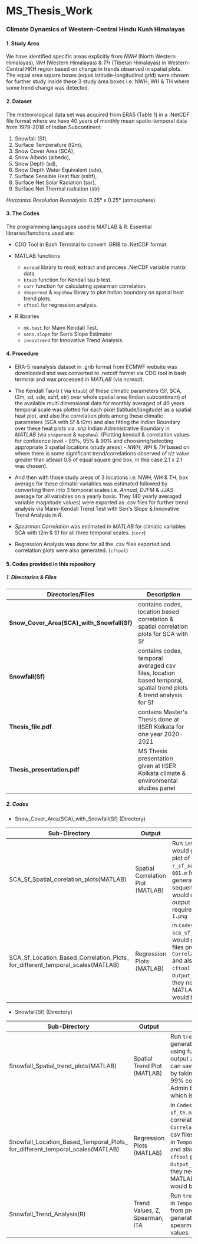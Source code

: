 # MS_Thesis_Work

### Climate Dynamics of Western-Central Hindu Kush Himalayas

#### 1. Study Area

We have identified specific areas explicitly from *NWH* (North Western Himalayas), *WH* (Western Himalayas) & *TH* (Tibetan Himalayas) in Western-Central HKH region based on change in trends observed in spatial plots. The equal area square boxes (equal latitude-longitudinal grid) were chosen for further study inside these 3 study area boxes i.e. NWH, WH & TH where some trend change was detected.

#### 2. Dataset

The meteorological data set was acquired from ERA5 (Table 1) in a .NetCDF file format where we have 40 years of monthly mean spatio-temporal data from 1979-2018 of  Indian Subcontinent.

1. Snowfall (Sf), 
2. Surface Temperature (t2m), 
3. Snow Cover Area (SCA), 
4. Snow Albedo (albedo), 
5. Snow Depth (sd), 
6. Snow Depth Water Equivalent (sde), 
7. Surface Sensible Heat flux (sshf), 
8. Surface Net Solar Radiation (ssr), 
9. Surface Net Thermal radiation (str) 


_Horizontal Resolution Reanalysis_: 0.25° x 0.25° (atmosphere)

#### 3. The Codes

The programming languages used is MATLAB & R. Essential libraries/functions used are:

* CDO Tool in Bash Terminal to convert .GRIB to .NetCDF format.

* MATLAB functions
    * `ncread` library to read, extract and process .NetCDF variable matrix data.
    * `ktaub` function for Kendall tau b test.
    * `corr` function for calculating spearman correlation.
    * `shaperead` & `mapshow` library to plot Indian boundary on spatial heat trend plots.
    * `cftool` for regression analysis.

* R libraries
    * `mk.test` for Mann Kendall Test.
    * `sens.slope` for Sen’s Slope Estimator
    * `innovtrend` for Innovative Trend Analysis.

#### 4. Procedure

* ERA-5 reanalysis dataset in .grib format from ECMWF website was downloaded and was converted to .netcdf format via CDO tool in bash terminal and was processed in *MATLAB* (via *ncread*).

* The Kendall Tau-b ( via `ktaub`) of these climatic parameters (Sf, SCA, t2m, sd, sde, sshf, str) over whole spatial area (Indian subcontinent) of the available multi dimensional data for monthly averaged of 40 years temporal scale was plotted for each pixel (latitude/longitude) as a spatial heat plot, and also the correlation plots among these climatic parameters (SCA with Sf & t2m) and also fitting the Indian Boundary over these heat plots via *.shp* Indian Administrative Boundary in *MATLAB* (via `shaperead` & `mapshow`). (Plotting kendall & correlation values for confidence level - 99%, 95% & 90% and choosinng/selecting appropriate 3 spatial locations (study areas) - *NWH*, *WH* & *TH* based on where there is some significant trend/correlations observed of r/z value greater than atleast 0.5 of equal square grid box, in this case 2.1 x 2.1 was chosen).

* And then with those study areas of 3 locations i.e. NWH, WH & TH, box average for these climatic variables was estimated followed by converting them into 3 temporal scales i.e. *Annual*, *DJFM* & *JJAS* average for all variables on a yearly basis. They (40 yearly averaged variable magnitude values) were exported as .csv files for further trend analysis via Mann-Kendall Trend Test with Sen's Slope & Innovative Trend Analysis in *R*.

* *Spearman Correlation* was estimated in *MATLAB* for climatic variables SCA with t2m & Sf for all three temporal scales. (`corr`)

* Regression Analysis was done for all the .csv files exported and correlation plots were also generated. (`cftool`)

#### 5. Codes provided in this repository

##### 1. Directories & Files

| Directories/Files   | Description |
|-------------|-----|
|**Snow_Cover_Area(SCA)_with_Snowfall(Sf)**| contains codes, location based correlation & spatial correlation plots for SCA with Sf|  
|**Snowfall(Sf)**| contains codes, temporal averaged csv files, location based temporal, spatial trend plots & trend analysis for Sf|  
|**Thesis_file.pdf**|  contains Master's Thesis done at IISER Kolkata for one year 2020-2021|  
|**Thesis_presentation.pdf**| MS Thesis presentation given at IISER Kolkata climate & environmental studies panel|  

##### 2. Codes 

* Snow_Cover_Area(SCA)_with_Snowfall(Sf) (Directory)

| Sub-Directory  | Output | Codes Description |
|------------------|-------------|-----|
|SCA_Sf_Spatial_corelation_plots(MATLAB)| Spatial Correlation Plot (MATLAB) | Run `intercorr_sca_sf.m` which would generate correlation heat plot of SCA with Sf, as an output `r_sf_sca.fig`, and then run `for 001.m` for confidence value 99% generating `r_sf_sca_001.fig`, sequentially run `boundary.m` which would use `Admin.shp`, to generate output `r_sf_scab.fig`, which is the required output, which is saved as `1.png`|  
|SCA_Sf_Location_Based_Correlation_Plots_<br />for_different_temporal_scales(MATLAB)| Regression Plots (MATLAB) |in `Codes`, run `sca_sf_nwh.m`, `sca_sf_wh.m` & `sca_sf_th.m` which would generate correlation csv files present in `Correlation_Values_Excel_files` and also regression plots via `cftool` present in `Output_temporal_regression_plots`, they need to be analyzed in MATLAB GUI `cftool` and then it would be saved as .png format|  


* Snowfall(Sf) (Directory)

| Sub-Directory  | Output | Codes Description |
|------------------|-------------|-----|
|Snowfall_Spatial_trend_plots(MATLAB)| Spatial Trend Plot (MATLAB) | Run `trend_sf.m` which would generate trend heat plot of Sf using function `ktaub.m`, as an output `z_snowfall_90b.fig`, that can saved as `z_snowfall_90b.png` by taking into consideration of 99% confidence & fitting Indian Admin boundary via `Admin.shp`, which is the required output|  
|Snowfall_Location_Based_Temporal_Plots_<br />for_different_temporal_scales(MATLAB)| Regression Plots (MATLAB) |in `Codes`, run `sf_nwh.m`, `sf_wh.m` & `sf_th.m` which would generate correlation csv files present in `Correlation_Values_Excel_files` & csv files for further trend analysis in `Temporal_Stacking_Excel_files` and also regression plots via `cftool` present in `Output_temporal_regression_plots`, they need to be analyzed in MATLAB GUI `cftool` and then it would be saved as .png format|  
|Snowfall_Trend_Analysis(R)| Trend Values, Z, Spearman, ITA | Run `trend.R` for each csv file saved in `Temporal_Stacking_Excel_files` from previous sub-directory to generate mann-kendall z values, spearman & innovative trend test values| 

 




